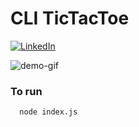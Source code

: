 # CLI TicTacToe

[![LinkedIn][linkedin-shield]][linkedin-url]

![demo-gif](https://user-images.githubusercontent.com/48921721/116416216-d7659a00-a842-11eb-9e79-93cb2d957a70.gif)


### To run
```sh
  node index.js
```

[linkedin-shield]: https://img.shields.io/badge/-LinkedIn-blue.svg?style=flat-square&logo=linkedin&colorB=0A66C2
[linkedin-url]: https://www.linkedin.com/in/hatim-murtuza/

